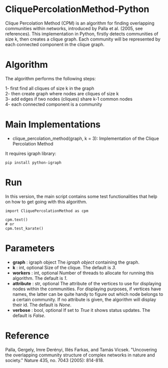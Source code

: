 # CliquePercolationMethod-Python
Clique Percolation Method (CPM) is an algorithm for finding overlapping communities within networks, introduced by Palla et al. (2005, see references). This implementation in Python, firstly detects communities of size k, then creates a clique graph. Each community will be represented by each connected component in the clique graph.

# Algorithm
The algorithm performs the following steps:

1- first find all cliques of size k in the graph <br />
2- then create graph where nodes are cliques of size k <br />
3- add edges if two nodes (cliques) share k-1 common nodes <br />
4- each connected component is a community <br />

# Main Implementations
* clique_percolation_method(graph, k = 3): Implementation of the Clique Percolation Method 

It requires igraph library:
```
pip install python-igraph
```

# Run
In this version, the main script contains some test functionalities that help on how to get going with this algorithm.
```
import CliquePercolationMethod as cpm

cpm.text()
# or 
cpm.test_karate()
```

# Parameters
* **graph** : igraph object
    The _igraph object_ containing the graph.
* **k** : int, optional
    Size of the clique. The default is _3_.
* **workers** : int, optional
    Number of threads to allocate for running this algorithm. The default is _1_.
* **attribute** : str, optional
    The attribute of the vertices to use for displaying nodes within the communities. 
    For displaying purposes, if vertices have names, the latter can be quite handy to figure out which node belongs to a certain community. 
    If no attribute is given, the algorithm will display their id. The default is _None_.
* **verbose** : bool, optional
    If set to _True_ it shows status updates. The default is _False_.

# Reference
Palla, Gergely, Imre Derényi, Illés Farkas, and Tamás Vicsek. "Uncovering the overlapping community structure of complex networks in nature and society." Nature 435, no. 7043 (2005): 814-818.
